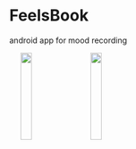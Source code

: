 # FeelsBook
android app for mood recording

<img src="https://i.imgur.com/QH61Cbs.png" width="20%" height="20%" hspace="20"/> <img src="https://i.imgur.com/TNDPgNX.png" width="20%" height="20%"/>

